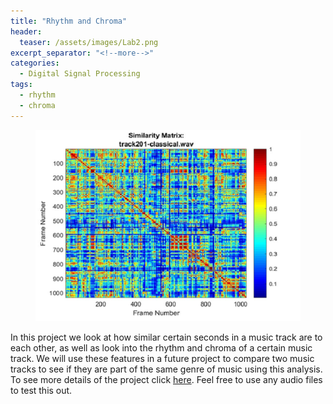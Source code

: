 ```yaml
---
title: "Rhythm and Chroma"
header:
  teaser: /assets/images/Lab2.png
excerpt_separator: "<!--more-->"
categories:
  - Digital Signal Processing
tags:
  - rhythm
  - chroma
---
```


<figure>
	<a href="/assets/images/Lab2.png"><img src="/assets/images/Lab2.png"></a>
</figure>

In this project we look at how similar certain seconds in a music track are to each other, as well as look into the rhythm and chroma of a certain music track. We will use these features in a future project to compare two music tracks to see if they are part of the same genre of music using this analysis. To see more details of the project click <a href="http://boulderpogoraids.tk/Tao_Jesse_Lab2">here</a>. Feel free to use any audio files to test this out.
